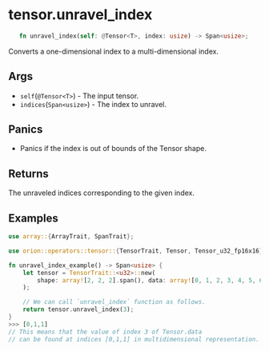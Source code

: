 # tensor.unravel_index

```rust 
   fn unravel_index(self: @Tensor<T>, index: usize) -> Span<usize>;
```

Converts a one-dimensional index to a multi-dimensional index.

## Args

* `self`(`@Tensor<T>`) - The input tensor.
* `indices`(`Span<usize>`) - The index to unravel.

## Panics

* Panics if the index is out of bounds of the Tensor shape.

## Returns

The unraveled indices corresponding to the given index.

## Examples

```rust
use array::{ArrayTrait, SpanTrait};

use orion::operators::tensor::{TensorTrait, Tensor, Tensor_u32_fp16x16};

fn unravel_index_example() -> Span<usize> {
    let tensor = TensorTrait::<u32>::new(
        shape: array![2, 2, 2].span(), data: array![0, 1, 2, 3, 4, 5, 6, 7].span(),
    );

    // We can call `unravel_index` function as follows.
    return tensor.unravel_index(3);
}
>>> [0,1,1] 
// This means that the value of index 3 of Tensor.data
// can be found at indices [0,1,1] in multidimensional representation.
```

